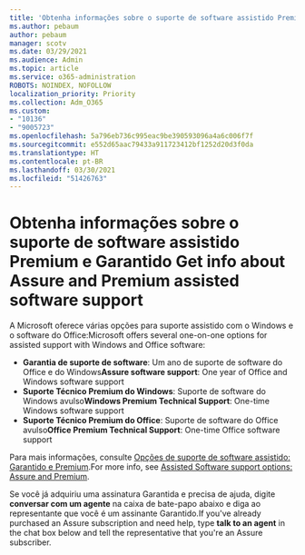 ```yaml
---
title: 'Obtenha informações sobre o suporte de software assistido Premium e Garantido '
ms.author: pebaum
author: pebaum
manager: scotv
ms.date: 03/29/2021
ms.audience: Admin
ms.topic: article
ms.service: o365-administration
ROBOTS: NOINDEX, NOFOLLOW
localization_priority: Priority
ms.collection: Adm_O365
ms.custom:
- "10136"
- "9005723"
ms.openlocfilehash: 5a796eb736c995eac9be390593096a4a6c006f7f
ms.sourcegitcommit: e552d65aac79433a911723412bf1252d20d3f0da
ms.translationtype: HT
ms.contentlocale: pt-BR
ms.lasthandoff: 03/30/2021
ms.locfileid: "51426763"
---
```

# <a name="get-info-about-assure-and-premium-assisted-software-support"></a><span data-ttu-id="2146b-102">Obtenha informações sobre o suporte de software assistido Premium e Garantido </span><span class="sxs-lookup"><span data-stu-id="2146b-102">Get info about Assure and Premium assisted software support</span></span>

<span data-ttu-id="2146b-103">A Microsoft oferece várias opções para suporte assistido com o Windows e o software do Office:</span><span class="sxs-lookup"><span data-stu-id="2146b-103">Microsoft offers several one-on-one options for assisted support with Windows and Office software:</span></span>

- <span data-ttu-id="2146b-104">**Garantia de suporte de software**: Um ano de suporte de software do Office e do Windows</span><span class="sxs-lookup"><span data-stu-id="2146b-104">**Assure software support**: One year of Office and Windows software support</span></span>
- <span data-ttu-id="2146b-105">**Suporte Técnico Premium do Windows**: Suporte de software do Windows avulso</span><span class="sxs-lookup"><span data-stu-id="2146b-105">**Windows Premium Technical Support**: One-time Windows software support</span></span>
- <span data-ttu-id="2146b-106">**Suporte Técnico Premium do Office**: Suporte de software do Office avulso</span><span class="sxs-lookup"><span data-stu-id="2146b-106">**Office Premium Technical Support**: One-time Office software support</span></span>

<span data-ttu-id="2146b-107">Para mais informações, consulte [Opções de suporte de software assistido: Garantido e Premium](https://support.microsoft.com/help/4467230/assisted-software-support-options-assure-premium).</span><span class="sxs-lookup"><span data-stu-id="2146b-107">For more info, see [Assisted Software support options: Assure and Premium](https://support.microsoft.com/help/4467230/assisted-software-support-options-assure-premium).</span></span>

<span data-ttu-id="2146b-108">Se você já adquiriu uma assinatura Garantida e precisa de ajuda, digite **conversar com um agente** na caixa de bate-papo abaixo e diga ao representante que você é um assinante Garantido.</span><span class="sxs-lookup"><span data-stu-id="2146b-108">If you've already purchased an Assure subscription and need help, type **talk to an agent** in the chat box below and tell the representative that you're an Assure subscriber.</span></span>

